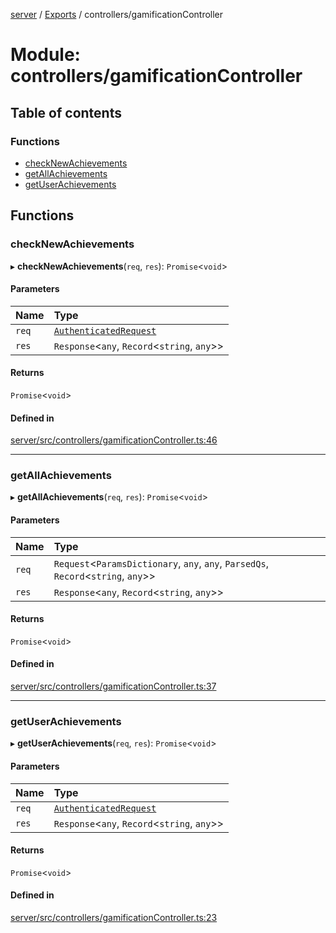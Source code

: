 [server](../README.md) / [Exports](../modules.md) / controllers/gamificationController

# Module: controllers/gamificationController

## Table of contents

### Functions

- [checkNewAchievements](controllers_gamificationController.md#checknewachievements)
- [getAllAchievements](controllers_gamificationController.md#getallachievements)
- [getUserAchievements](controllers_gamificationController.md#getuserachievements)

## Functions

### checkNewAchievements

▸ **checkNewAchievements**(`req`, `res`): `Promise`\<`void`\>

#### Parameters

| Name | Type |
| :------ | :------ |
| `req` | [`AuthenticatedRequest`](../interfaces/middleware_auth_middleware.AuthenticatedRequest.md) |
| `res` | `Response`\<`any`, `Record`\<`string`, `any`\>\> |

#### Returns

`Promise`\<`void`\>

#### Defined in

[server/src/controllers/gamificationController.ts:46](https://github.com/niklas-joh/french-learning-platform/blob/f88c80a984d39a715bd427891d156cc94cff3831/server/src/controllers/gamificationController.ts#L46)

___

### getAllAchievements

▸ **getAllAchievements**(`req`, `res`): `Promise`\<`void`\>

#### Parameters

| Name | Type |
| :------ | :------ |
| `req` | `Request`\<`ParamsDictionary`, `any`, `any`, `ParsedQs`, `Record`\<`string`, `any`\>\> |
| `res` | `Response`\<`any`, `Record`\<`string`, `any`\>\> |

#### Returns

`Promise`\<`void`\>

#### Defined in

[server/src/controllers/gamificationController.ts:37](https://github.com/niklas-joh/french-learning-platform/blob/f88c80a984d39a715bd427891d156cc94cff3831/server/src/controllers/gamificationController.ts#L37)

___

### getUserAchievements

▸ **getUserAchievements**(`req`, `res`): `Promise`\<`void`\>

#### Parameters

| Name | Type |
| :------ | :------ |
| `req` | [`AuthenticatedRequest`](../interfaces/middleware_auth_middleware.AuthenticatedRequest.md) |
| `res` | `Response`\<`any`, `Record`\<`string`, `any`\>\> |

#### Returns

`Promise`\<`void`\>

#### Defined in

[server/src/controllers/gamificationController.ts:23](https://github.com/niklas-joh/french-learning-platform/blob/f88c80a984d39a715bd427891d156cc94cff3831/server/src/controllers/gamificationController.ts#L23)
